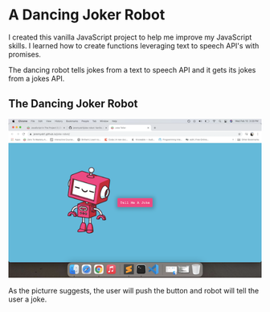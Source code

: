 # A Dancing Joker Robot

I created this vanilla JavaScript project to help me improve my JavaScript skills. I learned how to create functions leveraging text to speech API's with promises.

The dancing robot tells jokes from a text to speech API and it gets its jokes from a jokes API.

## The Dancing Joker Robot

![The Roboot](dancing-robot-joker.png)


As the picturre suggests, the user will push the button and robot will tell the user a joke.

